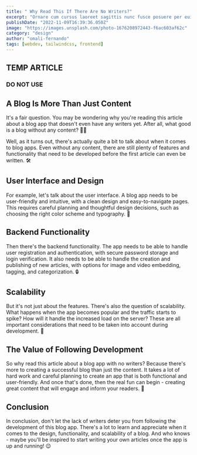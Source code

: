 ```yaml
---
title: " Why Read This If There Are No Writers?"
excerpt: "Ornare cum cursus laoreet sagittis nunc fusce posuere per euismod dis vehicula a, semper fames lacus maecenas dictumst pulvinar neque enim non potenti. Torquent hac sociosqu eleifend potenti."
publishDate: "2022-11-09T16:39:36.050Z"
image: "https://images.unsplash.com/photo-1676208972443-f6ac603af62c"
category: "design"
author: "omali-fernando"
tags: [webdev, tailwindcss, frontend]
---
```


## TEMP ARTICLE
### DO NOT USE

## A Blog Is More Than Just Content
It's a fair question. You may be wondering why you're reading this article about a blog app that doesn't even have any writers yet. After all, what good is a blog without any content? 🤷‍♀️

Well, as it turns out, there's actually quite a bit to talk about when it comes to blog apps. Even without any content, there are still plenty of features and functionality that need to be developed before the first article can even be written. 🛠️

## User Interface and Design
For example, let's talk about the user interface. A blog app needs to be user-friendly and intuitive, with a clean design and easy-to-navigate pages. This requires careful planning and thoughtful design decisions, such as choosing the right color scheme and typography. 🎨

## Backend Functionality
Then there's the backend functionality. The app needs to be able to handle user registration and authentication, with secure password storage and login verification. It also needs to be able to handle the creation and publishing of new articles, with options for image and video embedding, tagging, and categorization. 🔒

## Scalability
But it's not just about the features. There's also the question of scalability. What happens when the app becomes popular and the traffic starts to spike? How will it handle the increased load on the server? These are all important considerations that need to be taken into account during development. 🚀

## The Value of Following Development
So why read this article about a blog app with no writers? Because there's more to creating a successful blog than just the content. It takes a lot of hard work and careful planning to create an app that is both functional and user-friendly. And once that's done, then the real fun can begin - creating great content that will engage and inform your readers. 📝

## Conclusion
In conclusion, don't let the lack of writers deter you from following the development of this blog app. There's a lot to learn and appreciate when it comes to the design, functionality, and scalability of a blog. And who knows - maybe you'll be inspired to start writing your own articles once the app is up and running! 😉